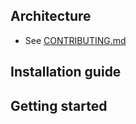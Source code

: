 ## Architecture
- See [CONTRIBUTING.md](architecture/blob/master/README.md)
## Installation guide
## Getting started
